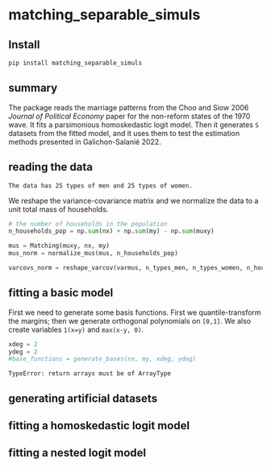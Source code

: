 matching_separable_simuls
================

<!-- WARNING: THIS FILE WAS AUTOGENERATED! DO NOT EDIT! -->

## Install

``` sh
pip install matching_separable_simuls
```

## summary

The package reads the marriage patterns from the Choo and Siow 2006
*Journal of Political Economy* paper for the non-reform states of the
1970 wave. It fits a parsimonious homoskedastic logit model. Then it
generates `S` datasets from the fitted model, and it uses them to test
the estimation methods presented in Galichon-Salanié 2022.

## reading the data


    The data has 25 types of men and 25 types of women.

We reshape the variance-covariance matrix and we normalize the data to a
unit total mass of households.

``` python
# the number of households in the population
n_households_pop = np.sum(nx) + np.sum(my) - np.sum(muxy)

mus = Matching(muxy, nx, my)
mus_norm = normalize_mus(mus, n_households_pop)

varcovs_norm = reshape_varcov(varmus, n_types_men, n_types_women, n_households_pop)
```

## fitting a basic model

First we need to generate some basis functions. First we
quantile-transform the margins; then we generate orthogonal polynomials
on `[0,1]`. We also create variables `1(x=y)` and `max(x-y, 0)`.

``` python
xdeg = 2
ydeg = 2
#base_functions = generate_bases(nx, my, xdeg, ydeg)
```

    TypeError: return arrays must be of ArrayType

## generating artificial datasets

## fitting a homoskedastic logit model

## fitting a nested logit model
